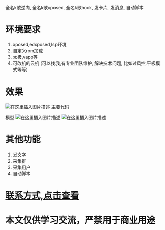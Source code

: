 全名k歌逆向, 全名k歌xposed, 全名k歌hook, 发卡片, 发消息, 自动脚本

# 环境要求
1. xposed,edxposed,lsp环境
2. 自定义rom加载
3. 太极,vapp等
4. 可改机的云机 (可以找我,有专业团队维护, 解决技术问题, 比如过风控,平板模式等等)

# 效果
![在这里插入图片描述](https://img-blog.csdnimg.cn/c863af0318ff415ab23216656e6a919d.png)
主要代码

模型
![在这里插入图片描述](https://img-blog.csdnimg.cn/471d7c3dc46241bda1ae0466d7829392.png?x-oss-process=image/watermark,type_ZHJvaWRzYW5zZmFsbGJhY2s,shadow_50,text_Q1NETiBA5YKF5oGS,size_20,color_FFFFFF,t_70,g_se,x_16)
![在这里插入图片描述](https://img-blog.csdnimg.cn/fd082b0f55de40e99c9b9d6dce9639e9.png?x-oss-process=image/watermark,type_ZHJvaWRzYW5zZmFsbGJhY2s,shadow_50,text_Q1NETiBA5YKF5oGS,size_20,color_FFFFFF,t_70,g_se,x_16)

# 其他功能
1. 发文字
2. 采集群
3. 采集用户
4. 自动脚本

# [联系方式,点击查看](https://github.com/musi66/AndroidRobot)
# 本文仅供学习交流，严禁用于商业用途
